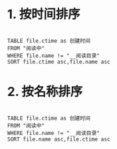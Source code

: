 
# 1. 按时间排序

```dataview

TABLE file.ctime as 创建时间
FROM "阅读中"
WHERE file.name != "__阅读目录"
SORT file.ctime asc,file.name asc

```

# 2. 按名称排序

```dataview

TABLE file.ctime as 创建时间
FROM "阅读中"
WHERE file.name != "__阅读目录"
SORT file.name asc,file.ctime asc

```
